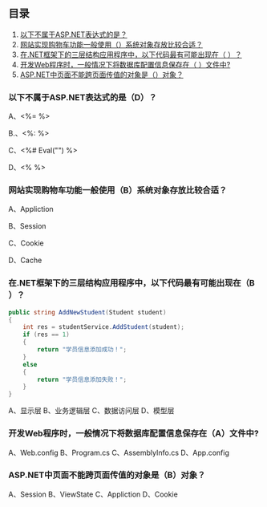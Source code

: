 ## 目录

1. [以下不属于ASP.NET表达式的是？](#以下不属于aspnet表达式的是d)
2. [网站实现购物车功能一般使用（）系统对象存放比较合适？](#网站实现购物车功能一般使用b系统对象存放比较合适)
3. [在.NET框架下的三层结构应用程序中，以下代码最有可能出现在（ ）？]()
4. [开发Web程序时，一般情况下将数据库配置信息保存在（ ）文件中?]()
5. [ASP.NET中页面不能跨页面传值的对象是（）对象？]()

### 以下不属于ASP.NET表达式的是（D）？

A、<%= %>

B.、<%: %>

C、<%# Eval("") %>

D、<% %>

### 网站实现购物车功能一般使用（B）系统对象存放比较合适？

A、Appliction

B、Session

C、Cookie

D、Cache

### 在.NET框架下的三层结构应用程序中，以下代码最有可能出现在（B ）？

```c#
public string AddNewStudent(Student student)
{
    int res = studentService.AddStudent(student);
    if (res == 1)
    {
        return "学员信息添加成功！";
    }
    else
    {
        return "学员信息添加失败！";
    }
}
```

A、显示层
B、业务逻辑层
C、数据访问层
D、模型层

### 开发Web程序时，一般情况下将数据库配置信息保存在（A）文件中?

A、Web.config
B、Program.cs
C、AssemblyInfo.cs
D、App.config

### ASP.NET中页面不能跨页面传值的对象是（B）对象？

A、Session
B、ViewState
C、Appliction
D、Cookie